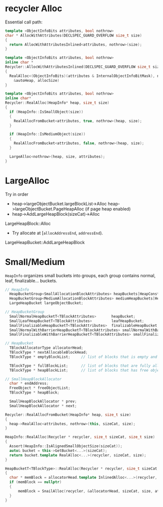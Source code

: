 recycler Alloc
==============

Essential call path:

```c++
template <ObjectInfoBits attributes, bool nothrow>
char * AllocWithAttributes(DECLSPEC_GUARD_OVERFLOW size_t size)
{
  return AllocWithAttributesInlined<attributes, nothrow>(size);
}

template <ObjectInfoBits attributes, bool nothrow>
inline char *
Recycler::AllocWithAttributesInlined(DECLSPEC_GUARD_OVERFLOW size_t size)
{
  RealAlloc<(ObjectInfoBits)(attributes & InternalObjectInfoBitMask), nothrow>(
    &autoHeap, allocSize)
}

template <ObjectInfoBits attributes, bool nothrow>
inline char*
Recycler::RealAlloc(HeapInfo* heap, size_t size)
{
  if (HeapInfo::IsSmallObject(size))
  {
    RealAllocFromBucket<attributes, true, nothrow>(heap, size);
  }

  if (HeapInfo::IsMediumObject(size))
  {
    RealAllocFromBucket<attributes, false, nothrow>(heap, size);
  }

  LargeAlloc<nothrow>(heap, size, attributes);
}
```

# LargeAlloc

Try in order
 - heap->largeObjectBucket.largeBlockList->Alloc
   heap->largeObjectBucket.PageHeapAlloc (if page heap enabled)
 - heap->AddLargeHeapBlock(sizeCat)->Alloc

LargeHeapBlock::Alloc
 - Try allocate at [`allocAddressEnd`, `addressEnd`).

LargeHeapBucket::AddLargeHeapBlock

# Small/Medium

`HeapInfo` organizes small buckets into groups, each group contains normal,
leaf, finalizable... buckets.

```c++
// HeapInfo
  HeapBucketGroup<SmallAllocationBlockAttributes> heapBuckets[HeapConstants::BucketCount];
  HeapBucketGroup<MediumAllocationBlockAttributes> mediumHeapBuckets[HeapConstants::MediumBucketCount];
  LargeHeapBucket largeObjectBucket;

// HeapBucketGroup
  SmallNormalHeapBucketT<TBlockAttributes>       heapBucket;
  SmallLeafHeapBucketT<TBlockAttributes>         leafHeapBucket;
  SmallFinalizableHeapBucketT<TBlockAttributes>  finalizableHeapBucket;
  SmallNormalWithBarrierHeapBucketT<TBlockAttributes> smallNormalWithBarrierHeapBucket;
  SmallFinalizableWithBarrierHeapBucketT<TBlockAttributes> smallFinalizableWithBarrierHeapBucket;

// HeapBucket
  TBlockAllocatorType allocatorHead;
  TBlockType * nextAllocableBlockHead;
  TBlockType * emptyBlockList;     // list of blocks that is empty and has it's page freed

  TBlockType * fullBlockList;      // list of blocks that are fully allocated
  TBlockType * heapBlockList;      // list of blocks that has free objects

// SmallHeapBlockAllocator
  char * endAddress;
  FreeObject * freeObjectList;
  TBlockType * heapBlock;

  SmallHeapBlockAllocator * prev;
  SmallHeapBlockAllocator * next;
```

```c++
Recycler::RealAllocFromBucket(HeapInfo* heap, size_t size)
{
  heap->RealAlloc<attributes, nothrow>(this, sizeCat, size);
}

HeapInfo::RealAlloc(Recycler * recycler, size_t sizeCat, size_t size)
{
  Assert(HeapInfo::IsAlignedSmallObjectSize(sizeCat));
  auto& bucket = this->GetBucket<...>(sizeCat);
  return bucket.template RealAlloc<...>(recycler, sizeCat, size);
}

HeapBucketT<TBlockType>::RealAlloc(Recycler * recycler, size_t sizeCat, size_t size)
{
  char * memBlock = allocatorHead.template InlinedAlloc<...>(recycler, sizeCat);
  if (memBlock == nullptr)
  {
      memBlock = SnailAlloc(recycler, &allocatorHead, sizeCat, size, attributes, nothrow);
  }
}
```
